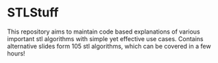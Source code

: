 # STLStuff

This repository aims to maintain code based explanations of various important stl algorithms with simple yet effective use cases. Contains alternative slides form 105 stl algorithms, which can be covered in a few hours!
